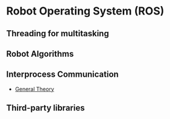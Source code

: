 # Robot Operating System (ROS)

## Threading for multitasking 
## Robot Algorithms
## Interprocess Communication

- [General Theory](https://github.com/Denuwan98/ros/tree/main/Interprocess%20Communiaction)

## Third-party libraries
